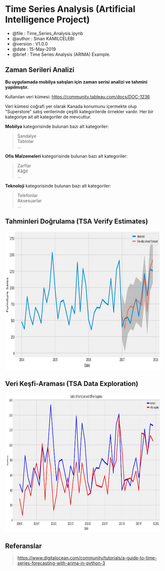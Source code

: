 # Time Series Analysis (Artificial Intelligence Project)

* @file     : Time_Series_Analysis.ipynb
* @author   : Sinan KAMILCELEBI
* @version  : V1.0.0
* @date     : 15-May-2019
* @brief    : Time Series Analysis (ARIMA) Example.

## Zaman Serileri Analizi

__Bu uygulamada mobilya satışları için zaman serisi analizi ve tahmini yapılmıştır.__

Kullanılan veri kümesi: https://community.tableau.com/docs/DOC-1236   

Veri kümesi coğrafi yer olarak Kanada konumunu içermekte olup "Superstore" satış verilerinde çeşitli kategorilerde örnekler vardır. Her bir kategoriye ait alt kategoriler de mevcuttur.                                                     

__Mobilya__ kategorisinde bulunan bazı alt kategoriler:    
> Sandalye   
Tablolar   
...  

__Ofis Malzemeleri__ kategorisinde bulunan bazı alt kategoriler:    
> Zarflar  
Kâğıt   
...  

__Teknoloji__ kategorisinde bulunan bazı alt kategoriler:    
> Telefonlar   
Aksesuarlar   
...  

## Tahminleri Doğrulama (TSA Verify Estimates)

<p align = "center">
<img src = "TSA_Verify_Estimates.jpg" alt = "TSA Verify Estimates" title = "TSA Verify Estimates" width = "600" height = "450" />
</p>

## Veri Keşfi-Araması (TSA Data Exploration)

<p align = "center">
<img src = "TSA_Data_Exploration.jpg" alt = "TSA Data Exploration" title = "TSA Data Exploration" width = "600" height = "450" />
</p>

## Referanslar

> https://www.digitalocean.com/community/tutorials/a-guide-to-time-series-forecasting-with-arima-in-python-3
